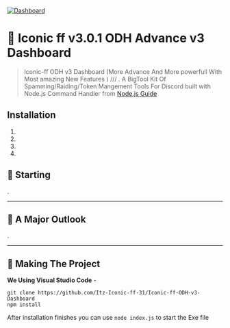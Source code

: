 [![Dashboard](https://cdn.discordapp.com/attachments/791705781086846996/859343011573399567/20210629_133209.png)](https://github.com/Itz-Iconic-ff-31/Iconic-ff-ODH-v3-Dashboard)

# 🤖 Iconic ff v3.0.1 ODH Advance v3 Dashboard


> Iconic-ff ODH v3 Dashboard (More Advance And More powerfull With Most amazing New Features ) ///
.
A BigTool Kit Of Spamming/Raiding/Token Mangement Tools For Discord built with Node.js Command Handler from [Node.js Guide](https://nodejs.org/en/docs/guides/)

## Installation

1. 
2. 
3. 
4. 

## 🏁 Starting

.



----

## 🧐 A Major Outlook

.

---

## 🔎 Making The Project

**We Using Visual Studio Code** -

```
git clone https://github.com/Itz-Iconic-ff-31/Iconic-ff-ODH-v3-Dashboard
npm install
```

After installation finishes you can use `node index.js` to start the Exe file

